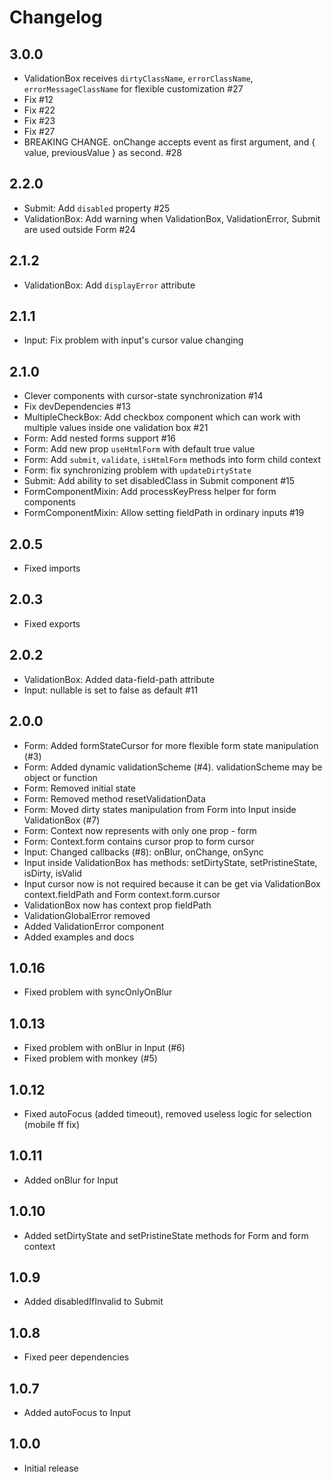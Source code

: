 # Changelog

## 3.0.0
* ValidationBox receives `dirtyClassName`, `errorClassName`, `errorMessageClassName` for flexible customization #27
* Fix #12
* Fix #22
* Fix #23
* Fix #27
* BREAKING CHANGE. onChange accepts event as first argument, and { value, previousValue } as second. #28

## 2.2.0
* Submit: Add `disabled` property #25
* ValidationBox: Add warning when ValidationBox, ValidationError, Submit are used outside Form #24

## 2.1.2
* ValidationBox: Add `displayError` attribute

## 2.1.1
* Input: Fix problem with input's cursor value changing

## 2.1.0
* Clever components with cursor-state synchronization #14
* Fix devDependencies #13
* MultipleCheckBox: Add checkbox component which can work with multiple values inside one validation box #21
* Form: Add nested forms support #16
* Form: Add new prop `useHtmlForm` with default true value
* Form: Add `submit`, `validate`, `isHtmlForm` methods into form child context
* Form: fix synchronizing problem with `updateDirtyState`
* Submit: Add ability to set disabledClass in Submit component #15
* FormComponentMixin: Add processKeyPress helper for form components
* FormComponentMixin: Allow setting fieldPath in ordinary inputs #19

## 2.0.5
* Fixed imports

## 2.0.3
* Fixed exports

## 2.0.2
* ValidationBox: Added data-field-path attribute
* Input: nullable is set to false as default #11

## 2.0.0
* Form: Added formStateCursor for more flexible form state manipulation (#3)
* Form: Added dynamic validationScheme (#4). validationScheme may be object or function
* Form: Removed initial state
* Form: Removed method resetValidationData
* Form: Moved dirty states manipulation from Form into Input inside ValidationBox (#7)
* Form: Context now represents with only one prop - form
* Form: Context.form contains cursor prop to form cursor
* Input: Changed callbacks (#8): onBlur, onChange, onSync
* Input inside ValidationBox has methods: setDirtyState, setPristineState, isDirty, isValid
* Input cursor now is not required because it can be get via ValidationBox context.fieldPath and Form context.form.cursor
* ValidationBox now has context prop fieldPath
* ValidationGlobalError removed
* Added ValidationError component
* Added examples and docs

## 1.0.16
* Fixed problem with syncOnlyOnBlur

## 1.0.13
* Fixed problem with onBlur in Input (#6)
* Fixed problem with monkey (#5)

## 1.0.12
* Fixed autoFocus (added timeout), removed useless logic for selection (mobile ff fix)

## 1.0.11
* Added onBlur for Input

## 1.0.10
* Added setDirtyState and setPristineState methods for Form and form context

## 1.0.9
* Added disabledIfInvalid to Submit

## 1.0.8
* Fixed peer dependencies

## 1.0.7
* Added autoFocus to Input

## 1.0.0
* Initial release
